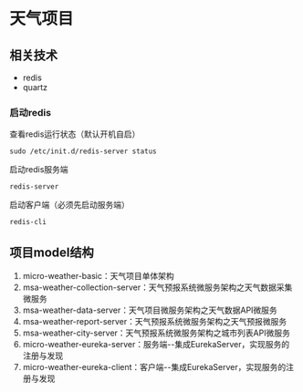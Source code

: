 # 天气项目

## 相关技术
<ul>
    <li>redis</li>
    <li>quartz</li>
</ul>

### 启动redis
查看redis运行状态（默认开机自启）
```text
sudo /etc/init.d/redis-server status
```
启动redis服务端
```text
redis-server
```
启动客户端（必须先启动服务端）
```text
redis-cli
```

## 项目model结构
<ol>
    <li>micro-weather-basic：天气项目单体架构</li>
    <li>msa-weather-collection-server：天气预报系统微服务架构之天气数据采集微服务</li>
    <li>msa-weather-data-server：天气项目微服务架构之天气数据API微服务</li>
    <li>msa-weather-report-server：天气预报系统微服务架构之天气预报微服务</li>
    <li>msa-weather-city-server：天气预报系统微服务架构之城市列表API微服务</li>
    <li>micro-weather-eureka-server：服务端--集成EurekaServer，实现服务的注册与发现</li>
    <li>micro-weather-eureka-client：客户端--集成EurekaServer，实现服务的注册与发现</li>
</ol>